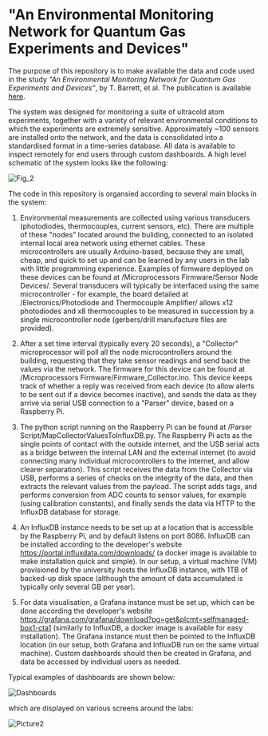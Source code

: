 # "An Environmental Monitoring Network for Quantum Gas Experiments and Devices"

The purpose of this repository is to make available the data and code used in the study *"An Environmental Monitoring Network for Quantum Gas Experiments and Devices"*, by T. Barrett, et al. The publication is available [here](https://doi.org/10.1088/2058-9565/ac3385).

The system was designed for monitoring a suite of ultracold atom experiments, together with a variety of relevant environmental conditions to which the experiments are extremely sensitive. Approximately ~100 sensors are installed onto the network, and the data is consolidated into a standardised format in a time-series database. All data is available to inspect remotely for end users through custom dashboards. A high level schematic of the system looks like the following:

![Fig_2](https://user-images.githubusercontent.com/43373700/132879224-3bfe4dbd-2922-46b8-aaa3-1cfb489ff3e8.png)

The code in this repository is organsied according to several main blocks in the system:

1) Environmental measurements are collected using various transducers (photodiodes, thermocouples, current sensors, etc). There are multiple of these "nodes" located around the buliding, connected to an isolated internal local area network using ethernet cables. These microcontrollers are usually Arduino-based, because they are small, cheap, and quick to set up and can be learned by any users in the lab with little programming experience. Examples of firmware deployed on these devices can be found at /Microprocessors Firmware/Sensor Node Devices/. Several transducers will typically be interfaced using the same microcontroller - for example, the board detailed at /Electronics/Photodiode and Thermocouple Amplifier/ allows x12 photodiodes and x8 thermocouples to be measured in succession by a single microcontroller node (gerbers/drill manufacture files are provided).

2) After a set time interval (typically every 20 seconds), a "Collector" microprocessor will poll all the node microcontrollers around the building, requesting that they take sensor readings and send back the values via the network. The firmware for this device can be found at /Microprocessors Firmware/Firmware_Collector.ino. This device keeps track of whether a reply was received from each device (to allow alerts to be sent out if a device becomes inactive), and sends the data as they arrive via serial USB connection to a "Parser" device, based on a Raspberry Pi.

3) The python script running on the Raspberry Pi can be found at /Parser Script/MapCollectorValuesToInfluxDB.py. The Raspberry Pi acts as the single points of contact with the outside internet, and the USB serial acts as a bridge between the internal LAN and the external internet (to avoid connecting many individual microcontrollers to the internet, and allow clearer separation). This script receives the data from the Collector via USB, performs a series of checks on the integrity of the data, and then extracts the relevant values from the payload. The script adds tags, and performs conversion from ADC counts to sensor values, for example (using calibration constants), and finally sends the data via HTTP to the InfluxDB database for storage.

4) An InfluxDB instance needs to be set up at a location that is accessible by the Raspberry Pi, and by default listens on port 8086. InfluxDB can be installed according to the developer's website https://portal.influxdata.com/downloads/ (a docker image is available to make installation quick and simple). In our setup, a virtual machine (VM) provisioned by the university hosts the InfluxDB instance, with 1TB of backed-up disk space (although the amount of data accumulated is typically only several GB per year).

5) For data visualisation, a Grafana instance must be set up, which can be done according the developer's website https://grafana.com/grafana/download?pg=get&plcmt=selfmanaged-box1-cta1 (similarly to InfluxDB, a docker image is available for easy installation). The Grafana instance must then be pointed to the InfluxDB location (in our setup, both Grafana and InfluxDB run on the same virtual machine). Custom dashboards should then be created in Grafana, and data be accessed by individual users as needed.

Typical examples of dashboards are shown below:

![Dashboards](https://user-images.githubusercontent.com/43373700/128684529-48d822db-970a-4d26-8ab9-03cd3e18db1c.png)

which are displayed on various screens around the labs:

![Picture2](https://user-images.githubusercontent.com/43373700/128685035-876fbe2e-174b-4f74-a1f1-e65c0c72b016.png)














